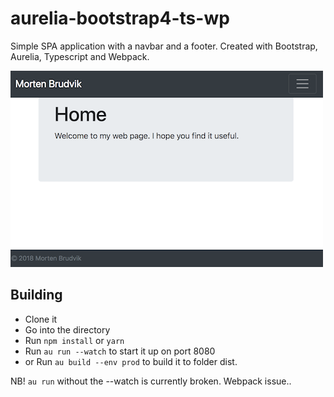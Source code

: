 # aurelia-bootstrap4-ts-wp
Simple SPA application with a navbar and a footer. Created with Bootstrap, Aurelia, Typescript and Webpack.

![Screenshot](docs/screenshot.png?raw=true "Screenshot of the application")

## Building

* Clone it
* Go into the directory
* Run `npm install` or `yarn`
* Run `au run --watch` to start it up on port 8080
* or Run `au build --env prod` to build it to folder dist.

NB! `au run` without the --watch is currently broken. Webpack issue..
